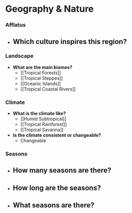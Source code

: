 # Geography & Nature
### Afflatus
- **Which culture inspires this region?**
	- 
### Landscape
- **What are the main biomes?**
	- [[Tropical Forests]]
	- [[Tropical Steppes]]
	- [[Oceanic Islands]]
	- [[Tropical Coastal Rivers]]
### **Climate**
- **What is the climate like?**
	- [[Humid Subtropical]]
	- [[Tropical Rainforest]]
	- [[Tropical Savanna]]
- **Is the climate consistent or changeable?**
	- Changeable
### **Seasons**
- **How many seasons are there?**
	- 
- **How long are the seasons?**
	- 
- **What seasons are there?**
	- 